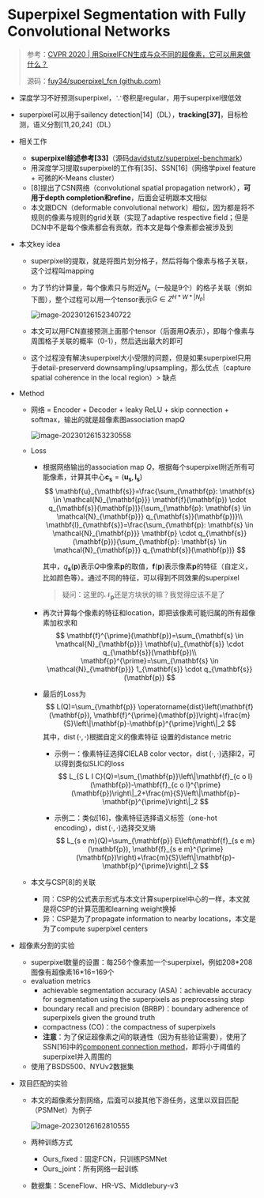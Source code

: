 # Superpixel Segmentation with Fully Convolutional Networks

> 参考：[CVPR 2020 | 用SpixelFCN生成与众不同的超像素，它可以用来做什么？](https://zhuanlan.zhihu.com/p/164745942)
>
> 源码：[fuy34/superpixel_fcn (github.com)](https://github.com/fuy34/superpixel_fcn)

- 深度学习不好预测superpixel，∵卷积是regular，用于superpixel很低效

- superpixel可以用于sailency detection[14]（DL），**tracking[37]**，目标检测，语义分割[11,20,24]（DL）

- 相关工作

  - **superpixel综述参考[33]**（源码[davidstutz/superpixel-benchmark](https://github.com/davidstutz/superpixel-benchmark)）
  - 用深度学习提取superpixel的工作有[35]、SSN[16]（网络学pixel feature + 可微的K-Means cluster）
  - [8]提出了CSN网络（convolutional spatial propagation network），**可用于depth completion和refine**，后面会证明跟本文相似
  - 本文跟DCN（deformable convolutional network）相似，因为都是将不规则的像素与规则的grid关联（实现了adaptive respective field；但是DCN中不是每个像素都会有贡献，而本文是每个像素都会被涉及到

- 本文key idea

  - superpixel的提取，就是将图片划分格子，然后将每个像素与格子关联，这个过程叫mapping

  - 为了节约计算量，每个像素只与附近$N_p$（一般是9个）的格子关联（例如下图），整个过程可以用一个tensor表示$G\in Z^{H*W*|N_p|}$

    ![image-20230126152340722](C:\Users\orz\Documents\My-Learning-Notes\论文\images\image-20230126152340722.png)

  - 本文可以用FCN直接预测上面那个tensor（后面用$Q$表示），即每个像素与周围格子关联的概率（0-1），然后选出最大的即可

  - 这个过程没有解决superpixel大小受限的问题，但是如果superpixel只用于detail-preserverd downsampling/upsampling，那么优点（capture spatial coherence in the local region）> 缺点

- Method

  - 网络 = Encoder + Decoder + leaky ReLU + skip connection + softmax，输出的就是超像素图association map$Q$

    ![image-20230126153230558](C:\Users\orz\Documents\My-Learning-Notes\论文\images\image-20230126153230558.png)

  - Loss

    - 根据网络输出的association map $Q$，根据每个superpixel附近所有可能像素，计算其中心$\mathbf{c}_{\mathbf{s}}=\left(\mathbf{u}_{\mathbf{s}}, \mathbf{l}_{\mathbf{s}}\right)$ 
      $$
      \mathbf{u}_{\mathbf{s}}=\frac{\sum_{\mathbf{p}: \mathbf{s} \in \mathcal{N}_{\mathbf{p}}} \mathbf{f}(\mathbf{p}) \cdot q_{\mathbf{s}}(\mathbf{p})}{\sum_{\mathbf{p}: \mathbf{s} \in \mathcal{N}_{\mathbf{p}}} q_{\mathbf{s}}(\mathbf{p})}\\ 
      \mathbf{l}_{\mathbf{s}}=\frac{\sum_{\mathbf{p}: \mathbf{s} \in \mathcal{N}_{\mathbf{p}}} \mathbf{p} \cdot q_{\mathbf{s}}(\mathbf{p})}{\sum_{\mathbf{p}: \mathbf{s} \in \mathcal{N}_{\mathbf{p}}} q_{\mathbf{s}}(\mathbf{p})}
      $$
      

      其中，$q_{\mathbf{s}}(\mathbf{p})$表示$Q$中像素$\mathbf{p}$的取值，$\mathbf{f}(\mathbf{p})$表示像素$\mathbf{p}$的特征（自定义，比如颜色等）。通过不同的特征，可以得到不同效果的superpixel

      > 疑问：这里的$\mathcal{N}_{\mathbf{p}}$还是方块状的嘛？我觉得应该不是了

    - 再次计算每个像素的特征和location，即把该像素可能归属的所有超像素加权求和
      $$
      \mathbf{f}^{\prime}(\mathbf{p})=\sum_{\mathbf{s} \in \mathcal{N}_{\mathbf{p}}} \mathbf{u}_{\mathbf{s}} \cdot q_{\mathbf{s}}(\mathbf{p})\\
      \mathbf{p}^{\prime}=\sum_{\mathbf{s} \in \mathcal{N}_{\mathbf{p}}} 1_{\mathbf{s}} \cdot q_{\mathbf{s}}(\mathbf{p})
      $$

    - 最后的Loss为
      $$
      L(Q)=\sum_{\mathbf{p}} \operatorname{dist}\left(\mathbf{f}(\mathbf{p}), \mathbf{f}^{\prime}(\mathbf{p})\right)+\frac{m}{S}\left\|\mathbf{p}-\mathbf{p}^{\prime}\right\|_2
      $$
      其中，$\operatorname{dist}(\cdot, \cdot)$根据自定义的像素特征 设置的distance metric

      - 示例一：像素特征选择CIELAB color vector，$\operatorname{dist}(\cdot, \cdot)$​选择l2，可以得到类似SLIC的loss
        $$
        L_{S L I C}(Q)=\sum_{\mathbf{p}}\left\|\mathbf{f}_{c o l}(\mathbf{p})-\mathbf{f}_{c o l}^{\prime}(\mathbf{p})\right\|_2+\frac{m}{S}\left\|\mathbf{p}-\mathbf{p}^{\prime}\right\|_2
        $$

      - 示例二：类似[16]，像素特征选择语义标签（one-hot encoding），$\operatorname{dist}(\cdot, \cdot)$选择交叉熵
        $$
        L_{s e m}(Q)=\sum_{\mathbf{p}} E\left(\mathbf{f}_{s e m}(\mathbf{p}), \mathbf{f}_{s e m}^{\prime}(\mathbf{p})\right)+\frac{m}{S}\left\|\mathbf{p}-\mathbf{p}^{\prime}\right\|_2
        $$

  - 本文与CSP[8]的关联

    - 同：CSP的公式表示形式与本文计算superpixel中心的一样，本文就是将CSP的计算范围和learning weight换掉
    - 异：CSP是为了propagate information to nearby locations，本文是为了compute superpixel centers

- 超像素分割的实验

  - superpixel数量的设置：每256个像素加一个superpixel，例如208\*208图像有超像素16\*16=169个
  - evaluation metrics
    - achievable segmentation accuracy (ASA)：achievable accuracy for segmentation using the superpixels as preprocessing step
    - boundary recall and precision (BRBP)：boundary adherence of superpixels given the ground truth
    - compactness (CO)：the compactness of superpixels
    - **注意**：为了保证超像素之间的联通性（因为有些验证需要），使用了SSN[16]中的[component connection method](https://github.com/fuy34/superpixel_fcn#prerequisites)，即将小于阈值的superpixel并入周围的
  - 使用了BSDS500、NYUv2数据集

- 双目匹配的实验

  - 本文的超像素分割网络，后面可以接其他下游任务，这里以双目匹配（PSMNet）为例子

    ![image-20230126162810555](C:\Users\orz\Documents\My-Learning-Notes\论文\images\image-20230126162810555.png)

  - 两种训练方式

    - Ours_fixed：固定FCN，只训练PSMNet
    - Ours_joint：所有网络一起训练

  - 数据集：SceneFlow、HR-VS、Middlebury-v3
